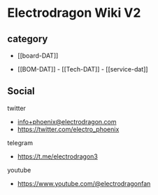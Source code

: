 
# Electrodragon Wiki V2 


## category 

- [[board-DAT]] 

- [[BOM-DAT]] - [[Tech-DAT]] - [[service-dat]]


## Social 
twitter
- info+phoenix@electrodragon.com
- https://twitter.com/electro_phoenix
  
telegram
- https://t.me/electrodragon3
  
youtube 
- https://www.youtube.com/@electrodragonfan



